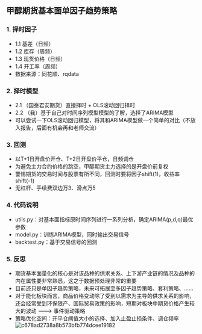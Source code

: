 ## 甲醇期货基本面单因子趋势策略
### 1. 择时因子
- 1.1 基差（日频）
- 1.2 库存（周频）
- 1.3 现货价格（日频）
- 1.4 开工率（周频）
- 数据来源：同花顺、rqdata
### 2. 择时模型
- 2.1 （国泰君安期货）直接择时 + OLS滚动回归择时
- 2.2 （我）基于自己对时间序列模型模型的了解，选择了ARIMA模型
- 可以尝试一下OLS滚动回归模型，将其和ARIMA模型做一个简单的对比（不放入报告，后面有机会再和老师交流）
### 3. 回测
- 以T+1日开盘价开仓、T+2日开盘价平仓，日频调仓
- 为避免主力合约价格的跳空，甲醇期货主力选择的是开盘价前复权
- 警惕期货的交易时间与股票有所不同，回测时要将因子shift(1)，收益率shift(-1)
- 无杠杆、手续费双边万3、滑点万5
### 4. 代码说明
- utils.py：对基本面指标原时间序列进行一系列分析，确定ARIMA(p,d,q)最优参数
- model.py：训练ARIMA模型，同时输出交易信号
- backtest.py：基于交易信号的回测
### 5. 反思
- 期货基本面量化的核心是对该品种的供求关系、上下游产业链的情况及品种的内在属性要非常熟悉，这之于数据预处理非常的重要
- 目前还只是单因子趋势策略，未来可拓展至多因子趋势策略、套利策略、……
- 对于能化板块而言，商品价格变动除了受到以需求为主导的供求关系的影响，还会经常受到环保限产、国际贸易政策的影响，短期对板块中期货价格产生较大的波动 ---> 事件驱动策略
- 策略优化空间：开平仓阈值大小的选择、加入止盈止损条件、调仓频率
![c678ad2738a8b573bfb774dcee19182](https://user-images.githubusercontent.com/57944164/171384992-525fc184-ee79-45ac-9fa1-d9e154f69d37.jpg)

